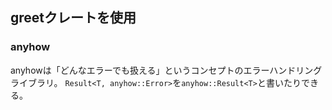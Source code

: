 ## greetクレートを使用

### anyhow
anyhowは「どんなエラーでも扱える」というコンセプトのエラーハンドリングライブラリ。
`Result<T, anyhow::Error>`を`anyhow::Result<T>`と書いたりできる。